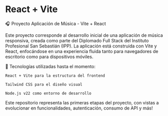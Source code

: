 # React + Vite

🎧 Proyecto Aplicación de Música - Vite + React

Este proyecto corresponde al desarrollo inicial de una aplicación de música responsiva, creada como parte del Diplomado Full Stack del Instituto Profesional San Sebastián (IPP).
La aplicación está construida con Vite y React, enfocándose en una experiencia fluida tanto para navegadores de escritorio como para dispositivos móviles.

🔧 Tecnologías utilizadas hasta el momento:

    React + Vite para la estructura del frontend

    Tailwind CSS para el diseño visual

    Node.js v22 como entorno de desarrollo

Este repositorio representa las primeras etapas del proyecto, con vistas a evolucionar en funcionalidades, autenticación, consumo de API y más!